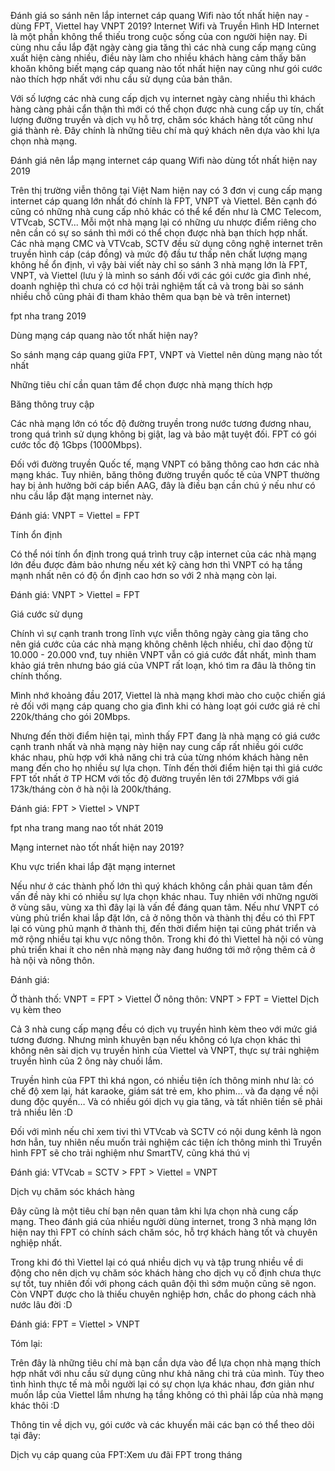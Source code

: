 Đánh giá so sánh nên lắp internet cáp quang Wifi nào tốt nhất hiện nay - dùng FPT, Viettel hay VNPT 2019?
Internet Wifi và Truyền Hình HD
Internet là một phần không thể thiếu trong cuộc sống của con người hiện nay. Đi cùng nhu cầu lắp đặt ngày càng gia tăng thì các nhà cung cấp mạng cũng xuất hiện càng nhiều, điều này làm cho nhiều khách hàng cảm thấy băn khoăn không biết mạng cáp quang nào tốt nhất hiện nay cũng như gói cước nào thích hợp nhất với nhu cầu sử dụng của bản thân.

Với số lượng các nhà cung cấp dịch vụ internet ngày càng nhiều thì khách hàng càng phải cẩn thận thì mới có thể chọn được nhà cung cấp uy tín, chất lượng đường truyền và dịch vụ hỗ trợ, chăm sóc khách hàng tốt cũng như giá thành rẻ. Đây chính là những tiêu chí mà quý khách nên dựa vào khi lựa chọn nhà mạng.

Đánh giá nên lắp mạng internet cáp quang Wifi nào dùng tốt nhất hiện nay 2019

Trên thị trường viễn thông tại Việt Nam hiện nay có 3 đơn vị cung cấp mạng internet cáp quang lớn nhất đó chính là FPT, VNPT và Viettel. Bên cạnh đó cũng có những nhà cung cấp nhỏ khác có thể kể đến như là CMC Telecom, VTVcab, SCTV... Mỗi một nhà mạng lại có những ưu nhược điểm riêng cho nên cần có sự so sánh thì mới có thể chọn được nhà bạn thích hợp nhất. Các nhà mạng CMC và VTVcab, SCTV đều sử dụng công nghệ internet trên truyền hình cáp (cáp đồng) và mức độ đầu tư thấp nên chất lượng mạng không hề ổn định, vì vậy bài viết này chỉ so sánh 3 nhà mạng lớn là FPT, VNPT, và Viettel (lưu ý là mình so sánh đối với các gói cước gia đình nhé, doanh nghiệp thì chưa có cơ hội trải nghiệm tất cả và trong bài so sánh nhiều chỗ cũng phải đi tham khảo thêm qua bạn bè và trên internet)
 

fpt nha trang 2019


Dùng mạng cáp quang nào tốt nhất hiện nay?​


So sánh mạng cáp quang giữa FPT, VNPT và Viettel nên dùng mạng nào tốt nhất

Những tiêu chí cần quan tâm để chọn được nhà mạng thích hợp

Băng thông truy cập

Các nhà mạng lớn có tốc độ đường truyền trong nước tương đương nhau, trong quá trình sử dụng không bị giật, lag và bảo mật tuyệt đối. FPT có gói cước tốc độ 1Gbps (1000Mbps).

Đối với đường truyền Quốc tế, mạng VNPT có băng thông cao hơn các nhà mạng khác. Tuy nhiên, băng thông đường truyền quốc tế của VNPT thường hay bị ảnh hưởng bởi cáp biển AAG, đây là điều bạn cần chú ý nếu như có nhu cầu lắp đặt mạng internet này.

Đánh giá: VNPT = Viettel = FPT

Tính ổn định 

Có thể nói tính ổn định trong quá trình truy cập internet của các nhà mạng lớn đều được đảm bảo nhưng nếu xét kỹ càng hơn thì VNPT có hạ tầng mạnh nhất nên có độ ổn định cao hơn so với 2 nhà mạng còn lại.

Đánh giá: VNPT > Viettel = FPT

Giá cước sử dụng

Chính vì sự cạnh tranh trong lĩnh vực viễn thông ngày càng gia tăng cho nên giá cước của các nhà mạng không chênh lệch nhiều, chỉ dao động từ 10.000 - 20.000 vnđ, tuy nhiên VNPT vẫn có giá cước đắt nhất, mình tham khảo giá trên nhưng báo giá của VNPT rất loạn, khó tìm ra đâu là thông tin chính thống.

Mình nhớ khoảng đầu 2017, Viettel là nhà mạng khơi mào cho cuộc chiến giá rẻ đối với mạng cáp quang cho gia đình khi có hàng loạt gói cước giá rẻ chỉ 220k/tháng cho gói 20Mbps.

Nhưng đến thời điểm hiện tại, mình thấy FPT đang là nhà mạng có giá cước cạnh tranh nhất và nhà mạng này hiện nay cung cấp rất nhiều gói cước khác nhau, phù hợp với khả năng chi trả của từng nhóm khách hàng nên mang đến cho họ nhiều sự lựa chọn. Tính đến thời điểm hiện tại thì giá cước FPT tốt nhất ở TP HCM với tốc độ đường truyền lên tới 27Mbps với giá 173k/tháng còn ở hà nội là 200k/tháng.

Đánh giá: FPT > Viettel > VNPT
 

fpt nha trang mang nao tốt nhát 2019


Mạng internet nào tốt nhất hiện nay 2019?​


Khu vực triển khai lắp đặt mạng internet

Nếu như ở các thành phố lớn thì quý khách không cần phải quan tâm đến vấn đề này khi có nhiều sự lựa chọn khác nhau. Tuy nhiên với những người ở vùng sâu, vùng xa thì đây lại là vấn đề đáng quan tâm. Nếu như VNPT có vùng phủ triển khai lắp đặt lớn, cả ở nông thôn và thành thị đều có thì FPT lại có vùng phủ mạnh ở thành thị, đến thời điểm hiện tại cũng phát triển và mở rộng nhiều tại khu vực nông thôn. Trong khi đó thì Viettel hà nội có vùng phủ triển khai ít cho nên nhà mạng này đang hướng tới mở rộng thêm cả ở hà nội và nông thôn.

Đánh giá:

Ở thành thố: VNPT = FPT > Viettel
Ở nông thôn: VNPT > FPT = Viettel
Dịch vụ kèm theo

Cả 3 nhà cung cấp mạng đều có dịch vụ truyền hình kèm theo với mức giá tương đương. Nhưng mình khuyên bạn nếu không có lựa chọn khác thì không nên sài dịch vụ truyền hình của Viettel và VNPT, thực sự trải nghiệm truyền hình của 2 ông này chuối lắm.

Truyền hình của FPT thì khá ngon, có nhiều tiện ích thông minh như là: có chế độ xem lại, hát karaoke, giám sát trẻ em, kho phim… và đa dạng về nội dung độc quyền… Và có nhiều gói dịch vụ gia tăng, và tất nhiên tiền sẽ phải trả nhiều lên :D

Đối với mình nếu chỉ xem tivi thì VTVcab và SCTV có nội dung kênh là ngon hơn hẳn, tuy nhiên nếu muốn trải nghiệm các tiện ích thông minh thì Truyền hình FPT sẽ cho trải nghiệm như SmartTV, cũng khá thú vị

Đánh giá: VTVcab = SCTV > FPT > Viettel = VNPT

Dịch vụ chăm sóc khách hàng

Đây cũng là một tiêu chí bạn nên quan tâm khi lựa chọn nhà cung cấp mạng. Theo đánh giá của nhiều người dùng internet, trong 3 nhà mạng lớn hiện nay thì FPT có chính sách chăm sóc, hỗ trợ khách hàng tốt và chuyên nghiệp nhất.

Trong khi đó thì Viettel lại có quá nhiều dịch vụ và tập trung nhiều về di động cho nên dịch vụ chăm sóc khách hàng cho dịch vụ cố định chưa thực sự tốt, tuy nhiên đối với phong cách quân đội thì sớm muộn cũng sẽ ngon. Còn VNPT được cho là thiếu chuyên nghiệp hơn, chắc do phong cách nhà nước lâu đời :D

Đánh giá: FPT = Viettel > VNPT

Tóm lại:

Trên đây là những tiêu chí mà bạn cần dựa vào để lựa chọn nhà mạng thích hợp nhất với nhu cầu sử dụng cũng như khả năng chi trả của mình. Tùy theo tình hình thực tế mà mỗi người lại có sự chọn lựa khác nhau, đơn giản như muốn lắp của Viettel lắm nhưng hạ tầng không có thì phải lắp của nhà mạng khác thôi :D

Thông tin về dịch vụ, gói cước và các khuyến mãi các bạn có thể theo dõi tại đây:

Dịch vụ cáp quang của FPT:Xem ưu đãi FPT trong tháng
